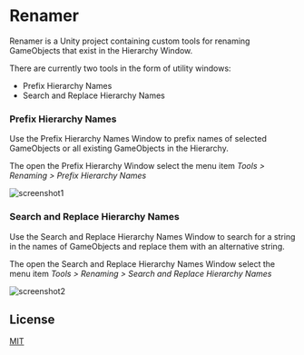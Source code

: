 Renamer
==========

Renamer is a Unity project containing custom tools for renaming GameObjects that exist in the Hierarchy Window.

There are currently two tools in the form of utility windows:
- Prefix Hierarchy Names
- Search and Replace Hierarchy Names

### **Prefix Hierarchy Names**

Use the Prefix Hierarchy Names Window to prefix names of selected GameObjects or all existing GameObjects in the Hierarchy.

The open the Prefix Hierarchy Window select the menu item *Tools > Renaming > Prefix Hierarchy Names*

![screenshot1](https://i.imgur.com/2u4mNmA.png)

### **Search and Replace Hierarchy Names**

Use the Search and Replace Hierarchy Names Window to search for a string in the names of GameObjects and replace them with an alternative string.

The open the Search and Replace Hierarchy Names Window select the menu item *Tools > Renaming > Search and Replace Hierarchy Names*

![screenshot2](https://i.imgur.com/IIXEer7.png)

License
-------

[MIT](LICENSE.md)
